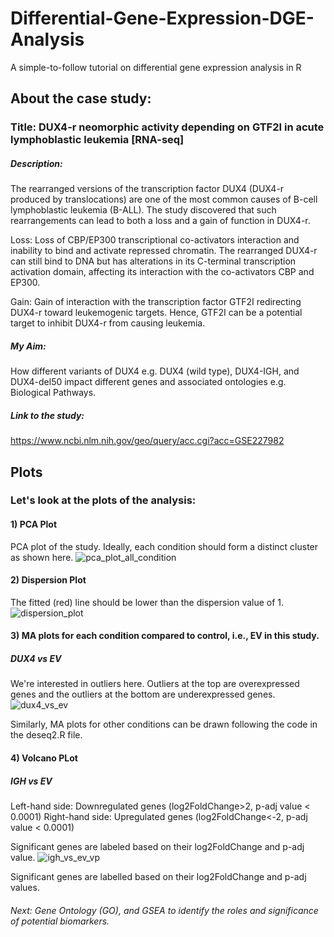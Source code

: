# Differential-Gene-Expression-DGE-Analysis
A simple-to-follow tutorial on differential gene expression analysis in R

## About the case study: 
### Title: DUX4-r neomorphic activity depending on GTF2I in acute lymphoblastic leukemia [RNA-seq]
##### Description:
The rearranged versions of the transcription factor DUX4 (DUX4-r produced by translocations) are one of the most common causes of B-cell lymphoblastic leukemia (B-ALL). The study discovered that such rearrangements can lead to both a loss and a gain of function in DUX4-r.

Loss:  Loss of CBP/EP300 transcriptional co-activators interaction and inability to bind and activate repressed chromatin. The rearranged DUX4-r can still bind to DNA but has alterations in its C-terminal transcription activation domain, affecting its interaction with the co-activators CBP and EP300.

Gain: Gain of interaction with the transcription factor GTF2I redirecting DUX4-r toward leukemogenic targets. Hence, GTF2I can be a potential target to inhibit DUX4-r from causing leukemia.

##### My Aim:
How different variants of DUX4 e.g. DUX4 (wild type), DUX4-IGH, and DUX4-del50 impact different genes and associated ontologies e.g. Biological Pathways.

##### Link to the study: 
https://www.ncbi.nlm.nih.gov/geo/query/acc.cgi?acc=GSE227982

## Plots 
### Let's look at the plots of the analysis:

#### 1) PCA Plot
PCA plot of the study. Ideally, each condition should form a distinct cluster as shown here.
![pca_plot_all_condition](https://github.com/sumenties/Differential-Gene-Expression-DGE-Analysis/assets/43076959/ed36cc2f-978f-4fff-81c6-f9f3ef1b8b59)

#### 2) Dispersion Plot
The fitted (red) line should be lower than the dispersion value of 1. 
![dispersion_plot](https://github.com/sumenties/Differential-Gene-Expression-DGE-Analysis/assets/43076959/fdaed0fb-dc4a-4a70-80a0-71ffae5953ad)

#### 3) MA plots for each condition compared to control, i.e., EV in this study. 

##### DUX4 vs EV
We're interested in outliers here. Outliers at the top are overexpressed genes and the outliers at the bottom are underexpressed genes. 
![dux4_vs_ev](https://github.com/sumenties/Differential-Gene-Expression-DGE-Analysis/assets/43076959/78a1a7dd-b751-4fd8-81fc-564c7ed9805f)

Similarly, MA plots for other conditions can be drawn following the code in the deseq2.R file. 

#### 4) Volcano PLot

##### IGH vs EV
Left-hand side: Downregulated genes (log2FoldChange>2, p-adj value < 0.0001)
Right-hand side: Upregulated genes (log2FoldChange<-2, p-adj value < 0.0001)

Significant genes are labeled based on their log2FoldChange and p-adj value.
![igh_vs_ev_vp](https://github.com/sumone-compbio/Differential-Gene-Expression-DGE-Analysis/assets/43076959/5cadb0ff-54fb-4989-a85b-19ae801a20a1)


Significant genes are labelled based on their log2FoldChange and p-adj values. 

###### Next: Gene Ontology (GO), and GSEA to identify the roles and significance of potential biomarkers.
